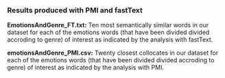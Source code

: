 
### Results produced with PMI and fastText

<b>EmotionsAndGenre_FT.txt:</b> Ten most semantically similar words in our dataset for each of the emotions words (that have been divided divided accroding to genre) of interest as indicated by the analysis with fastText.

<b>emotionsAndGenre_PMI.csv:</b> Twenty closest collocates in our dataset for each of the emotions words (that have been divided divided accroding to genre) of interest as indicated by the analysis with PMI.
